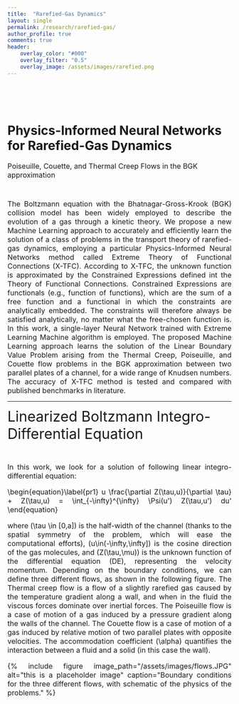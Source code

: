 ```yaml
---
title:  "Rarefied-Gas Dynamics"
layout: single
permalink: /research/rarefied-gas/
author_profile: true
comments: true
header:
    overlay_color: "#000"
    overlay_filter: "0.5"
    overlay_image: /assets/images/rarefied.png
---
```


<h1 style="text-align: center;"></h1>
<h2 style="text-align: center;">&nbsp;</h2>

<font size="2">
</font>


<h1>Physics-Informed Neural Networks for Rarefied-Gas Dynamics</h1>

<font size="3">Poiseuille, Couette, and Thermal Creep Flows in the BGK approximation</font>
<p><br></p>
<font size="3">
<div style="text-align: justify;"> The Boltzmann equation with the Bhatnagar-Gross-Krook (BGK) collision model has been widely employed to describe the evolution of a gas through a kinetic theory. We propose a new Machine Learning approach to accurately and efficiently learn the solution of a class of problems in the transport theory of rarefied-gas dynamics, employing a particular Physics-Informed Neural Networks method called Extreme Theory of Functional Connections (X-TFC). According to X-TFC, the unknown function is approximated by the Constrained Expressions defined int the Theory of Functional Connections. Constrained Expressions are functionals (e.g., function of functions), which are the sum of a free function and a functional in which the constraints are analytically embedded. The constraints will therefore always be satisfied analytically, no matter what the free-chosen function is. In this work, a single-layer Neural Network trained with Extreme Learning Machine algorithm is employed. The proposed Machine Learning approach learns the solution of the Linear Boundary Value Problem arising from the Thermal Creep, Poiseuille, and Couette flow problems in the BGK approximation between two parallel plates of a channel, for a wide range of Knudsen numbers. The accuracy of X-TFC method is tested and compared with published benchmarks in literature.</div>
</font>


<hr>


<font size="6">Linearized Boltzmann Integro-Differential Equation</font>
<p><br></p>
<font size="3">
<div style="text-align: justify;"> In this work, we look for a solution of following linear integro-differential equation:

\begin{equation}\label{pr1}
    u \frac{\partial Z(\tau,u)}{\partial \tau} + Z(\tau,u) = \int_{-\infty}^{\infty} \Psi(u') Z(\tau,u') du'
\end{equation}

where \(\tau \in [0,a]\) is the half-width of the channel (thanks to the spatial symmetry of the problem, which will ease the computational efforts), \(u\in(-\infty,\infty]\) is the cosine direction of the gas molecules, and \(Z(\tau,\mu)\) is the unknown function of the differential equation (DE), representing the velocity momentum. Depending on the boundary conditions, we can define three different flows, as shown in the following figure. The Thermal creep flow is a flow of a slightly rarefied gas caused by the temperature gradient along a wall, and when in the fluid the viscous forces dominate over inertial forces. The Poiseuille flow is a case of motion of a gas induced by a pressure gradient along the walls of the channel. The Couette flow is a case of motion of a gas induced by relative motion of two parallel plates with opposite velocities. The accommodation coefficient \(\alpha\) quantifies the interaction between a fluid and a solid (in this case the wall).


{% include figure image_path="/assets/images/flows.JPG" alt="this is a placeholder image" caption="Boundary conditions for the three different flows, with schematic of the physics of the problems." %}






